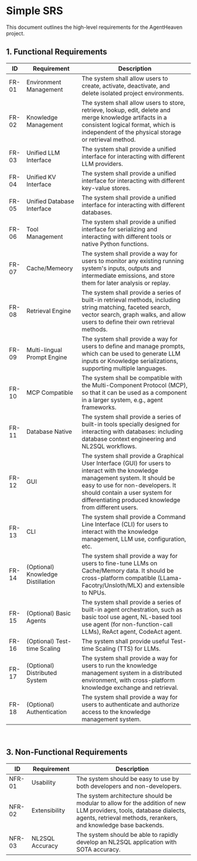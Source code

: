 # Simple SRS

This document outlines the high-level requirements for the AgentHeaven project.

## 1. Functional Requirements

| ID | Requirement | Description |
|---|---|---|
| FR-01 | Environment Management | The system shall allow users to create, activate, deactivate, and delete isolated project environments. |
| FR-02 | Knowledge Management | The system shall allow users to store, retrieve, lookup, edit, delete and merge knowledge artifacts in a consistent logical format, which is independent of the physical storage or retrieval method. |
| FR-03 | Unified LLM Interface | The system shall provide a unified interface for interacting with different LLM providers. |
| FR-04 | Unified KV Interface | The system shall provide a unified interface for interacting with different key-value stores. |
| FR-05 | Unified Database Interface | The system shall provide a unified interface for interacting with different databases. |
| FR-06 | Tool Management | The system shall provide a unified interface for serializing and interacting with different tools or native Python functions. |
| FR-07 | Cache/Memeory | The system shall provide a way for users to monitor any existing running system's inputs, outputs and intermediate emissions, and store them for later analysis or replay. |
| FR-08 | Retrieval Engine | The system shall provide a series of built-in retrieval methods, including string matching, faceted search, vector search, graph walks, and allow users to define their own retrieval methods. |
| FR-09 | Multi-lingual Prompt Engine | The system shall provide a way for users to define and manage prompts, which can be used to generate LLM inputs or Knowledge serializations, supporting multiple languages. |
| FR-10 | MCP Compatible | The system shall be compatible with the Multi-Component Protocol (MCP), so that it can be used as a component in a larger system, e.g., agent frameworks. |
| FR-11 | Database Native | The system shall provide a series of built-in tools specially designed for interacting with databases: including database context engineering and NL2SQL workflows. |
| FR-12 | GUI | The system shall provide a Graphical User Interface (GUI) for users to interact with the knowledge management system. It should be easy to use for non-developers. It should contain a user system for differentiating produced knowledge from different users. |
| FR-13 | CLI | The system shall provide a Command Line Interface (CLI) for users to interact with the knowledge management, LLM use, configuration, etc. |
| FR-14 | (Optional) Knowledge Distillation | The system shall provide a way for users to fine-tune LLMs on Cache/Memory data. It should be cross-platform compatible (LLama-Facotry/Unsloth/MLX) and extensible to NPUs. |
| FR-15 | (Optional) Basic Agents | The system shall provide a series of built-in agent orchestration, such as basic tool use agent, NL-based tool use agent (for non-function-call LLMs), ReAct agent, CodeAct agent. |
| FR-16 | (Optional) Test-time Scaling | The system shall provide useful Test-time Scaling (TTS) for LLMs. |
| FR-17 | (Optional) Distributed System | The system shall provide a way for users to run the knowledge management system in a distributed environment, with cross-platform knowledge exchange and retrieval. |
| FR-18 | (Optional) Authentication | The system shall provide a way for users to authenticate and authorize access to the knowledge management system. |

<br/>

## 3. Non-Functional Requirements

| ID | Requirement | Description |
|---|---|---|
| NFR-01 | Usability | The system should be easy to use by both developers and non-developers. |
| NFR-02 | Extensibility | The system architecture should be modular to allow for the addition of new LLM providers, tools, database dialects, agents, retrieval methods, rerankers, and knowledge base backends. |
| NFR-03 | NL2SQL Accuracy | The system should be able to rapidly develop an NL2SQL application with SOTA accuracy. |

<br/>